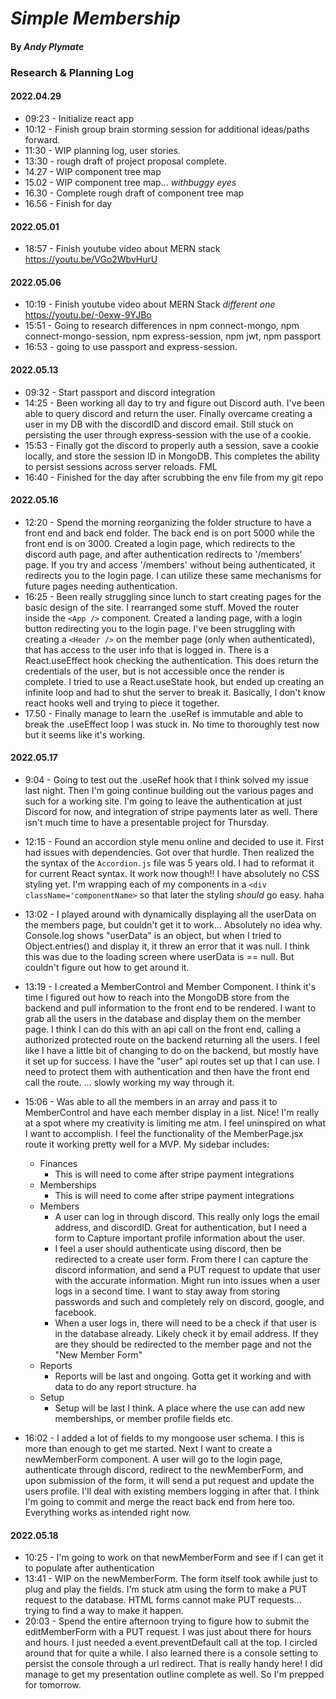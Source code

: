 # _Simple Membership_

#### By **_Andy Plymate_**

### Research & Planning Log
#### 2022.04.29
* 09:23 - Initialize react app
* 10:12 - Finish group brain storming session for additional ideas/paths forward.
* 11:30 - WIP planning log, user stories.
* 13:30 - rough draft of project proposal complete.
* 14.27 - WIP component tree map
* 15.02 - WIP component tree map... _withbuggy eyes_
* 16.30 - Complete rough draft of component tree map
* 16.56 - Finish for day

#### 2022.05.01
* 18:57 - Finish youtube video about MERN stack https://youtu.be/VGo2WbvHurU

#### 2022.05.06
* 10:19 - Finish youtube video about MERN Stack _different one_  https://youtu.be/-0exw-9YJBo
* 15:51 - Going to research differences in npm connect-mongo,  npm connect-mongo-session, npm express-session, npm jwt, npm passport
* 16:53 - going to use passport and express-session.

#### 2022.05.13
* 09:32 - Start passport and discord integration
* 14:25 - Been working all day to try and figure out Discord auth. I've been able to query discord and return the user. Finally overcame creating a user in my DB with the discordID and discord email. Still stuck on persisting the user through express-session with the use of a cookie. 
* 15:53 - Finally got the discord to properly auth a session, save a cookie locally, and store the session ID in MongoDB. This completes the ability to persist sessions across server reloads. FML
* 16:40 - Finished for the day after scrubbing the env file from my git repo

#### 2022.05.16
* 12:20 - Spend the morning reorganizing the folder structure to have a front end and back end folder. The back end is on port 5000 while the front end is on 3000.  Created a login page, which redirects to the discord auth page, and after authentication redirects to '/members' page.  If you try and access '/members' without being authenticated, it redirects you to the login page.  I can utilize these same mechanisms for future pages needing authentication. 
* 16:25 - Been really struggling since lunch to start creating pages for the basic design of the site.  I rearranged some stuff. Moved the router inside the `<App />` component. Created a landing page, with a login button redirecting you to the login page.  I've been struggling with creating a `<Header />` on the member page (only when authenticated), that has access to the user info that is logged in.  There is a React.useEffect hook checking the authentication. This does return the credentials of the user, but is not accessible once the render is complete. I tried to use a React.useState hook, but ended up creating an infinite loop and had to shut the server to break it.  Basically, I don't know react hooks well and trying to piece it together. 
* 17.50 - Finally manage to learn the .useRef is immutable and able to break the .useEffect loop I was stuck in. No time to thoroughly test now but it seems like it's working. 

#### 2022.05.17
* 9:04 - Going to test out the .useRef hook that I think solved my issue last night. Then I'm going continue building out the various pages and such for a working site.  I'm going to leave the authentication at just Discord for now, and integration of stripe payments later as well. There isn't much time to have a presentable project for Thursday. 
* 12:15 - Found an accordion style menu online and decided to use it. First had issues with dependencies. Got over that hurdle. Then realized the the syntax of the `Accordion.js` file was 5 years old. I had to reformat it for current React syntax. It work now though!!  I have absolutely no CSS styling yet. I'm wrapping each of my components in a `<div className='componentName>` so that later the styling *should* go easy. haha
* 13:02 - I played around with dynamically displaying all the userData on the members page, but couldn't get it to work... Absolutely no idea why. Console.log shows "userData" is an object, but when I tried to Object.entries() and display it, it threw an error that it was null. I think this was due to the loading screen where userData is == null. But couldn't figure out how to get around it. 
* 13:19 - I created a MemberControl and Member Component. I think it's time I figured out how to reach into the MongoDB store from the backend and pull information to the front end to be rendered. I want to grab all the users in the database and display them on the member page. I think I can do this with an api call on the front end, calling a authorized protected route on the backend returning all the users. I feel like I have a little bit of changing to do on the backend, but mostly have it set up for success. I have the "user" api routes set up that I can use. I need to protect them with authentication and then have the front end call the route. ... slowly working my way through it.
* 15:06 - Was able to all the members in an array and pass it to MemberControl and have each member display in a list. Nice!  I'm really at a spot where my creativity is limiting me atm.  I feel uninspired on what I want to accomplish. I feel the functionality of the MemberPage.jsx route it working pretty well for a MVP. My sidebar includes:

    * Finances
        * This is will need to come after stripe payment integrations
    * Memberships
        * This is will need to come after stripe payment integrations
    * Members
        * A user can log in through discord. This really only logs the email address, and discordID. Great for authentication, but I need a form to Capture important profile information about the user.
        * I feel a user should authenticate using discord, then be redirected to a create user form. From there I can capture the discord information, and send a PUT request to update that user with the accurate information. Might run into issues when a user logs in a second time. I want to stay away from storing passwords and such and completely rely on discord, google, and facebook. 
        * When a user logs in, there will need to be a check if that user is in the database already. Likely check it by email address. If they are they should be redirected to the member page and not the "New Member Form"
    * Reports
        * Reports will be last and ongoing. Gotta get it working and with data to do any report structure. ha
    * Setup
        * Setup will be last I think. A place where the use can add new memberships, or member profile fields etc.  
* 16:02 - I added a lot of fields to my mongoose user schema. I this is more than enough to get me started. Next I want to create a newMemberForm component. A user will go to the login page, authenticate through discord, redirect to the newMemberForm, and upon submission of the form, it will send a put request and update the users profile. I'll deal with existing members logging in after that.   I think I'm going to commit and merge the react back end from here too. Everything works as intended right now. 

#### 2022.05.18
* 10:25 - I'm going to work on that newMemberForm and see if I can get it to populate after authentication
* 13:41 - WIP on the newMemberForm. The form itself took awhile just to plug and play the fields. I'm stuck atm using the form to make a PUT request to the database. HTML forms cannot make PUT requests... trying to find a way to make it happen. 
* 20:03 - Spend the entire afternoon trying to figure how to submit the editMemberForm with a PUT request. I was just about there for hours and hours. I just needed a event.preventDefault call at the top. I circled around that for quite a while.   I also learned there is a console setting to persist the console through a url redirect. That is really handy here!  I did manage to get my presentation outline complete as well. So I'm prepped for tomorrow. 



